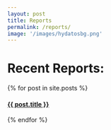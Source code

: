 ```yaml
---
layout: post 
title: Reports
permalink: /reports/
image: '/images/hydatosbg.png'
---
```

# Recent Reports:
{% for post in site.posts %}
  <article>
    <h4>
      <a href="{{ post.url }}">
        {{ post.title }}
      </a>
    </h4>
  </article>
{% endfor %}
